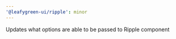 ```yaml
---
'@leafygreen-ui/ripple': minor
---
```


Updates what options are able to be passed to Ripple component
